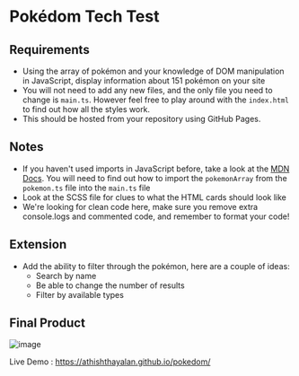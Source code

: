# Pokédom Tech Test

## Requirements

- Using the array of pokémon and your knowledge of DOM manipulation in JavaScript, display information about 151 pokémon on your site
- You will not need to add any new files, and the only file you need to change is `main.ts`. However feel free to play around with the `index.html` to find out how all the styles work.
- This should be hosted from your repository using GitHub Pages.

## Notes

- If you haven't used imports in JavaScript before, take a look at the [MDN Docs](https://developer.mozilla.org/en-US/docs/Web/JavaScript/Reference/Statements/import). You will need to find out how to import the `pokemonArray` from the `pokemon.ts` file into the `main.ts` file
- Look at the SCSS file for clues to what the HTML cards should look like
- We're looking for clean code here, make sure you remove extra console.logs and commented code, and remember to format your code!

## Extension

- Add the ability to filter through the pokémon, here are a couple of ideas:
  - Search by name
  - Be able to change the number of results
  - Filter by available types

## Final Product

![image](https://user-images.githubusercontent.com/51906345/154310989-0856ddfc-2025-47a6-8e37-6219e8ab439e.png)

Live Demo : https://athishthayalan.github.io/pokedom/
